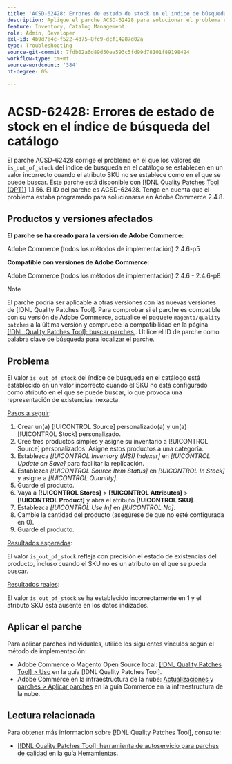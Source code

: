 ```yaml
---
title: 'ACSD-62428: Errores de estado de stock en el índice de búsqueda del catálogo'
description: Aplique el parche ACSD-62428 para solucionar el problema en el que el valor is_out_of_stock en el índice de búsqueda en el catálogo se establece incorrectamente cuando el SKU no se encuentra como atributo en el que se puede buscar.
feature: Inventory, Catalog Management
role: Admin, Developer
exl-id: 4b9d7e4c-f522-4d75-8fc9-dcf14287d02a
type: Troubleshooting
source-git-commit: 7fdb02a6d89d50ea593c5fd99d78101f89198424
workflow-type: tm+mt
source-wordcount: '384'
ht-degree: 0%

---
```


# ACSD-62428: Errores de estado de stock en el índice de búsqueda del catálogo

El parche ACSD-62428 corrige el problema en el que los valores de `is_out_of_stock` del índice de búsqueda en el catálogo se establecen en un valor incorrecto cuando el atributo SKU no se establece como en el que se puede buscar. Este parche está disponible con [[!DNL Quality Patches Tool (QPT)]](/help/tools/quality-patches-tool/quality-patches-tool-to-self-serve-quality-patches.md) 1.1.56. El ID del parche es ACSD-62428. Tenga en cuenta que el problema estaba programado para solucionarse en Adobe Commerce 2.4.8.

## Productos y versiones afectados

**El parche se ha creado para la versión de Adobe Commerce:**

Adobe Commerce (todos los métodos de implementación) 2.4.6-p5

**Compatible con versiones de Adobe Commerce:**

Adobe Commerce (todos los métodos de implementación) 2.4.6 - 2.4.6-p8

>[!NOTE]
>
>El parche podría ser aplicable a otras versiones con las nuevas versiones de [!DNL Quality Patches Tool]. Para comprobar si el parche es compatible con su versión de Adobe Commerce, actualice el paquete `magento/quality-patches` a la última versión y compruebe la compatibilidad en la página [[!DNL Quality Patches Tool]: buscar parches ](https://experienceleague.adobe.com/tools/commerce-quality-patches/index.html). Utilice el ID de parche como palabra clave de búsqueda para localizar el parche.

## Problema

El valor `is_out_of_stock` del índice de búsqueda en el catálogo está establecido en un valor incorrecto cuando el SKU no está configurado como atributo en el que se puede buscar, lo que provoca una representación de existencias inexacta.

<u>Pasos a seguir</u>:

1. Crear un(a) [!UICONTROL Source] personalizado(a) y un(a) [!UICONTROL Stock] personalizado.
1. Cree tres productos simples y asigne su inventario a [!UICONTROL Source] personalizados. Asigne estos productos a una categoría.
1. Establezca *[!UICONTROL Inventory (MSI) Indexer]* en *[!UICONTROL Update on Save]* para facilitar la replicación.
1. Establezca *[!UICONTROL Source Item Status]* en *[!UICONTROL In Stock]* y asigne a *[!UICONTROL Quantity]*.
1. Guarde el producto.
1. Vaya a **[!UICONTROL Stores]** > **[!UICONTROL Attributes]** > **[!UICONTROL Product]** y abra el atributo **[!UICONTROL SKU]**.
1. Establezca *[!UICONTROL Use In]* en *[!UICONTROL No]*.
1. Cambie la cantidad del producto (asegúrese de que no esté configurada en 0).
1. Guarde el producto.

<u>Resultados esperados</u>:

El valor `is_out_of_stock` refleja con precisión el estado de existencias del producto, incluso cuando el SKU no es un atributo en el que se pueda buscar.

<u>Resultados reales</u>:

El valor `is_out_of_stock` se ha establecido incorrectamente en 1 y el atributo SKU está ausente en los datos indizados.

## Aplicar el parche

Para aplicar parches individuales, utilice los siguientes vínculos según el método de implementación:

* Adobe Commerce o Magento Open Source local: [[!DNL Quality Patches Tool] > Uso](/help/tools/quality-patches-tool/usage.md) en la guía [!DNL Quality Patches Tool].
* Adobe Commerce en la infraestructura de la nube: [Actualizaciones y parches > Aplicar parches](https://experienceleague.adobe.com/docs/commerce-cloud-service/user-guide/develop/upgrade/apply-patches.html) en la guía Commerce en la infraestructura de la nube.

## Lectura relacionada

Para obtener más información sobre [!DNL Quality Patches Tool], consulte:

* [[!DNL Quality Patches Tool]: herramienta de autoservicio para parches de calidad](/help/tools/quality-patches-tool/quality-patches-tool-to-self-serve-quality-patches.md) en la guía Herramientas.
